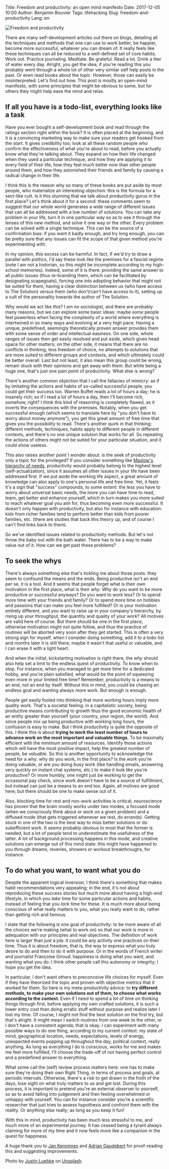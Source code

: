 Title: Freedom and productivity: an open mind manifesto
Date: 2017-12-05 10:00
Author: Benjamin Bouvier
Tags: lifehacking
Slug: freedom-and-productivity
Lang: en

![Freedom and productivity]({filename}/images/keep-exploring.jpg)

There are many self-development articles out there on blogs, detailing all the
techniques and methods that one can use to work better, be happier, become more
successful, whatever you can dream of. It really feels like these techniques
can all be reduced to a well-defined set of core habits. Work out.  Practice
journaling. Meditate. Be grateful. Read a lot. Drink a liter of water every
day. Alright, you get the idea; if you're reading this you probably went
through a whole lot of other very similar self help posts in the past. Or even
read books about the topic. However, those can easily be misinterpreted. Let's
find out how. This post is mostly an open-mind manifesto, with some principles
that might be obvious to some, but for others they might help ease the mind and
relax.

## If all you have is a todo-list, everything looks like a task

Have you ever bought a self-development book and read through the ratings
section right within the book? It is often placed at the beginning, and it is a
convincing marketing way to make sure your readers get hooked from the start.
It gives credibility too; look at all these random people who confirm the
effectiveness of what you're about to read, before you actually know what
they're talking about. They expand on how their life changed when they used a
particular technique, and how they are applying it to every field of their life,
how they feel much better now than other people around them, and how they
astonished their friends and family by causing a radical change in their life.

I think this is the reason why so many of these books are put aside by most
people, who materialize an interesting objection: this is the formula for a
sect-like cult. Is it this stunning that we talk about productivity gurus in
the first place? Let's think about it for a second: these comments seem to
suggest that our whole world generates a wide range of different issues that
can all be addressed with a low number of solutions. You can take any problem
in your life, turn it in one particular way so as to see it through the lenses
of this new method, and solve it one way or the other. Every problem can be
solved with a single technique. This can be the source of a confirmation bias:
if you want it badly enough, and try long enough, you can be pretty sure that
any issues can fit the scope of that given method you're experimenting with.

In my opinion, this excess can be harmful. In fact, if we'd try to draw a
parallel with politics, I'd say these look like the premises for a fascist
regime (note I am not a historian, so this might be incomplete according to my
high-school memories). Indeed, some of it is there: providing the same answer
to all public issues (thus re-branding them, which can be facilitated by
designating scapegoats), forcing one into adopting behavior that might not be
suited for them, having a clear distinction between us (who have access to The
Solution) versus them (who don't/can't have access to it), setting up a cult of
the personality towards the author of The Solution.

Why would we act like this? I am no sociologist, and there are probably many
reasons, but we can explore some basic ideas: maybe *some* people feel
powerless when facing the complexity of a world where everything is intertwined
in so many ways and evolving at a very high pace. Having a unique, predefined,
seemingly theoretically proven answer provides them with some sense of order
and intellectual easiness. On one side, whole ranges of issues then get easily
resolved and put aside, which gives head space for other matters; on the other
side, it means that there are no conflicts in thinking, less freedom of choice,
no attempts to solutions that are more suited to different groups and contexts,
and which ultimately could be better overall. Last but not least, it also mean
this group could be wrong, remain stuck with their opinions and get away with
them. But while being a huge one, that's just one pain point of productivity.
What else is wrong?

There's another common objection that I call the fallacies of mimicry: as
if by imitating the actions and habits of so-called successful people, you
could get their success too. Warren Buffet reads a lot of hours a day; he is
insanely rich; so if I read a lot of hours a day, then I'll become rich,
somehow, right? I think this kind of reasoning is completely flawed, as it
inverts the consequences with the premises. Notably, when you get successful
enough (which seems to translate here by "you don't have to worry about money
anymore"), you get this great amount of free time that gives you the
possibility to read. There's another quirk in that thinking: different
methods, techniques, habits apply to different people in different contexts,
and there's no one unique solution that works for all. So repeating the actions
of others might not be suited for your particular situation, and it could show
useless.

This also raises another point I wonder about: is the seek of productivity only
a topic for the privileged? If you consider something like [Maslow's hierarchy
of needs](https://en.wikipedia.org/wiki/Maslow's_hierarchy_of_needs),
productivity would probably belong to the highest level (self-actualization),
since it assumes all other issues in your life have been addressed first. If we
put aside the working life aspect, a great amount of knowledge can also apply
to one's personal life and free time. Yet, it feels it's a sign that "success"
compounds, to some extent: the less you have to worry about universal basic
needs, the more you can have time to read, learn, get better and enhance
yourself, which in turn makes you more suited to reach whatever goal you aim
for, thus becoming even more successful. It doesn't only happen with
productivity, but also for instance with education: kids from richer families
tend to perform better than kids from poorer families, etc. (there are studies
that back this theory up, and of course I can't find links back to them).

So we've identified issues related to productivity methods. But let's not throw
the baby out with the bath water. There has to be a way to make value out of
it. How can we get past these problems?

## To seek the whys

There's always something else that's tickling me about those posts: they seem
to confound the means and the ends. Being productive isn't an end per se, it is
a tool. And it seems that people forget what is their own motivation in the
first place, what is their *why*. Why do you want to be more productive or
successful anyways? Do you want to work less? Or to spend more time with your
friends and family? Or to spend more time on hobbies and passions that can make
you feel more fulfilled? Or is your motivation entirely different, and you want
to raise up in your company's hierarchy, by rising up your throughput, the
quantity and quality of your work? All motives are valid here of course. But
there should be one in the first place, otherwise motivation might not quite
follow, and thus the practice of routines will be aborted very soon after they
get started. This is often a very strong sign for myself, when I consider doing
something, add it to a todo-list and months later it is still there; maybe it
wasn't that useful or valuable, and I can erase it with a light heart.

And when the initial, kickstarting motivation is right there, the *why* should
also help set a limit to the endless quest of productivity. To know when to
stop. For instance, when you managed to get more time for a dedicated hobby,
and you're plain satisfied, what would be the point of squeezing even more in
your limited free time? Remember, productivity is a means to an end, not an end
by itself. Without this in mind, you could be chasing an endless goal and
wanting always more work. But enough is enough.

People get easily fooled into thinking that more working hours imply more
quality work. That's a societal feeling: in a capitalistic society, being
productive means contributing to growth thus the good economic health of an
entity greater than yourself (your country, your region, the world). And since
people mix up being productive with working long hours, the confusion is easy
to make. But I think productivity is quite the opposite of this. I think this
is about **trying to work the least number of hours to advance work on the most
important and valuable things**. To be maximally efficient with the minimum
amount of resources. Identify those actions which will have the most positive
impact, help the greatest number of people, be *valuable*. So this is another
opportunity to acknowledge the need for a why: why do you work, in the first
place? Is the work you're doing valuable, or are you doing busy work (like
handling emails, answering very quickly on instant chat systems, etc.) to make
it *look like* you're productive? Or more humbly, one might just be working to
get the occasional pay check, since work doesn't have to be a source of
fulfillment, but instead can just be a means to an end too. Again, all motives
are good here; but there should be one to make sense out of it.

Also, blocking time for rest and non-work activities is critical; neuroscience
has proven that the brain mostly works under two modes, a focused mode (when we
consciously think about or work on a given problem) and a diffused mode (that
gets triggered whenever we rest, do errands). Getting stuck in one of the two
is the best way to miss better solutions or do subefficient work. It seems
probably obvious to most that the former is needed, but a lot of people tend to
underestimate the usefulness of the latter. A lot of background processing
happens in this mode, and creative solutions can emerge out of this mind
state: this might have happened to you through dreams, reveries, showers or
workout breakthroughs, for instance.

## To do what you want, to want what you do

Despite the apparent logical inversion, I think there's something that makes
habit recommendations very appealing; in the end, it's not about reproducing
these success stories but much more about having a high-end lifestyle, in which
you *take* time for some particular actions and habits, instead of feeling that
you *lack* time for these. It is much more about being conscious of what really
matters to you, what you really want to do, rather than getting rich and
famous.

I state that the following is one goal of productivity: to be more aware of all
the choices we're making (what to work on) so that our work is more in
adequation with our principles and real objectives. The definition of work here
is larger than just a job: it could be any activity one practices on their
time. Thus it is about freedom, that is, the way to express what you truly
desire to do and then to do it with purpose. Or in the words of French writer
and journalist Françoise Giroud: happiness is doing what you want, and wanting
what you do. I think other people call this autonomy or integrity; I hope
you get the idea.

In particular, I don't want others to preconceive life choices for myself. Even
if they have theorized the topic and proven with objective metrics that it
worked for them. So here is my meta-productivity advice: to **try different
methods, to make your own solutions out of them, to choose what works according
to the context**. Even if I need to spend a lot of time on thinking things
through first, before applying my own crafted solutions, it is such a lower
entry cost than doing erratic stuff without purpose and realize later I lost my
time. Of course, I might not find the best solution on the first try, but
that's alright. It might mean I switch routines from one week to the other, or
I don't have a consistent agenda; that is okay. I can experiment with many
possible ways to do one thing, according to my current context: my state of
mind, geographical location, needs, expectations, levels of energy, unexpected
events popping up throughout the day, political context, really anything. As
long as everything I do is conscious, works for me and makes me feel more
fulfilled, I'll choose the trade-off of not having perfect control and a
predefined answer to everything.

What some call the (self) review process matters here: one has to make sure
they're doing their own Right Thing, in terms of process and goals, at periodic
intervals. Otherwise, there's a risk to get drawn in the froth of the days,
lose sight on what truly matters to us and get lost. During this process, it is
important to pretend you're an external observer to yourself, so as to avoid
falling into judgement and then feeling overwhelmed or unhappy with yourself.
You can for instance consider you're a scientific researcher that just tries to
assess hypothesis and confront them with the reality. Or anything else really;
as long as you keep it fun!

With this in mind, productivity has been much less stressful to me, and much
more of an experimental journey. It has ceased being a tyrant always claiming
for more of my time and it now feels more like a companion in the quest for
happiness.

A huge thank you to [Jan Keromnes](http://jan.tools) and [Adrian
Gaudebert](http://adrian.gaudebert.fr/) for proof-reading this and suggesting
improvements.

Photo by [Justin Luebke](https://unsplash.com/photos/Gcl6jcB1r9g) on
[Unsplash](https://unsplash.com/).
